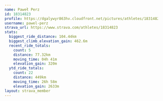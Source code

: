 ```yaml
---
name: Paweł Perz
id: 18314823
profile: https://dgalywyr863hv.cloudfront.net/pictures/athletes/18314823/5244308/1/large.jpg
username: pawel-perz
strava_url: https://www.strava.com/athletes/18314823
stats:
  biggest_ride_distance: 104.44km
  biggest_climb_elevation_gain: 462.6m
  recent_ride_totals:
    count: 5
    distance: 77.32km
    moving_time: 04h 41m
    elevation_gain: 320m
  ytd_ride_totals:
    count: 22
    distance: 449km
    moving_time: 26h 58m
    elevation_gain: 2633m
layout: strava_member
--- 
```

